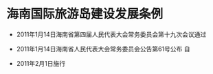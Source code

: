 # 海南国际旅游岛建设发展条例

- 2011年1月14日海南省第四届人民代表大会常务委员会第十九次会议通过

- 2011年1月14日海南省人民代表大会常务委员会公告第61号公布 自

- 2011年2月1日施行

<!-- INFO END -->